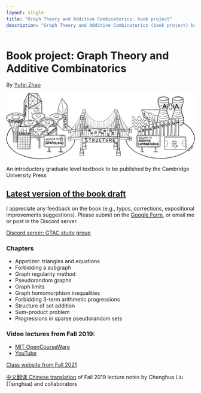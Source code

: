 ```yaml
---
layout: single
title: "Graph Theory and Additive Combinatorics: book project"
description: "Graph Theory and Additive Combinatorics (book project) by Prof. Yufei Zhao"
---
```


Book project: Graph Theory and Additive Combinatorics
===============================================


By [Yufei Zhao](http://yufeizhao.com)


<img src="bridge.png" width="600" style="max-width: 100%; height: auto;"
 title="The bridge between graph theory and additive combinatorics">

An introductory graduate level textbook to be published by the Cambridge University Press


## [Latest version of the book draft](gtacbook.pdf)


I appreciate any feedback on the book (e.g., typos, corrections, expositional improvements suggestions). Please submit on the [Google Form](https://bit.ly/gtac-form), or email me or post in the Discord server.

[Discord server: GTAC study group](https://discord.gg/nuR5WBps3T)


### Chapters

- Appetizer: triangles and equations
- Forbidding a subgraph
- Graph regularity method
- Pseudorandom graphs
- Graph limits
- Graph homomorphism inequalities
- Forbidding 3-term arithmetic progressions
- Structure of set addition
- Sum-product problem
- Progressions in sparse pseudorandom sets


### Video lectures from Fall 2019:
- [MIT OpenCourseWare](https://ocw.mit.edu/courses/mathematics/18-217-graph-theory-and-additive-combinatorics-fall-2019/video-lectures/) 
- [YouTube](https://www.youtube.com/playlist?list=PLUl4u3cNGP62qauV_CpT1zKaGG_Vj5igX)


[Class website from Fall 2021](../gtac/)


[中文翻译 Chinese translation](https://zhuanlan.zhihu.com/p/461470594) of Fall 2019 lecture notes by Chenghua Liu (Tsinghua) and collaborators